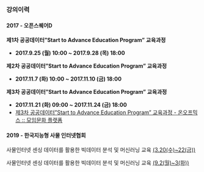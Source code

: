 

### 강의이력

#### 2017 - 오픈스퀘어D
**제1차 공공데이터”Start to Advance Education Program” 교육과정**

- **2017.9.25 (월) 10:00 ~ 2017.9.28 (목) 18:00**

**제2차 공공데이터”Start to Advance Education Program” 교육과정**
- **2017.11.7 (화) 10:00 ~ 2017.11.10 (금) 18:00**

**제3차 공공데이터”Start to Advance Education Program” 교육과정**
- **2017.11.21 (화) 09:00 ~ 2017.11.24 (금) 18:00**
- [제3차 공공데이터”Start to Advance Education Program” 교육과정 - 온오프믹스 :: 모임문화 플랫폼](https://www.onoffmix.com/event/117939)



#### 2019 - 한국지능형 사물 인터넷협회

사물인터넷 센싱 데이터를 활용한 빅데이터 분석 및 머신러닝 교육 [(3.20(수)~22(금))](http://blog.naver.com/karus2004/221476970646)

사물인터넷 센싱 데이터를 활용한 빅데이터 분석 및 머신러닝 교육 [(9.2(월)~3(화))](https://blog.naver.com/karus2004/221629768171)